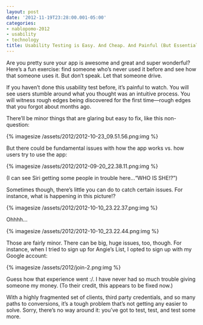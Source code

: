 ```yaml
---
layout: post
date: '2012-11-19T23:28:00.001-05:00'
categories:
- nablopomo-2012
- usability
- technology
title: Usability Testing is Easy. And Cheap. And Painful (But Essential!)
---
```


Are you pretty sure your app is awesome and great and super wonderful? Here’s a fun exercise: find someone who’s never used it before and see how that someone uses it. But don’t speak. Let that someone drive.

If you haven’t done this usability test before, it’s painful to watch. You will see users stumble around what you thought was an intuitive process. You will witness rough edges being discovered for the first time—rough edges that you forgot about months ago.

There’ll be minor things that are glaring but easy to fix, like this non-question: 

{% imagesize /assets/2012/2012-10-23_09.51.56.png:img %}

But there could be fundamental issues with how the app works vs. how users try to use the app:

{% imagesize /assets/2012/2012-09-20_22.38.11.png:img %}

(I can see Siri getting some people in trouble here...“WHO IS SHE!?”)

Sometimes though, there’s little you can do to catch certain issues. For instance, what is happening in this picture!?

{% imagesize /assets/2012/2012-10-10_23.22.37.png:img %}

Ohhhh...

{% imagesize /assets/2012/2012-10-10_23.22.44.png:img %}

Those are fairly minor. There can be big, huge issues, too, though. For instance, when I tried to sign up for Angie’s List, I opted to sign up with my Google account:

{% imagesize /assets/2012/join-2.png:img %}

Guess how that experience went :/. I have never had so much trouble giving someone my money. (To their credit, this appears to be fixed now.)

With a highly fragmented set of clients, third party credentials, and so many paths to conversions, it’s a tough problem that’s not getting any easier to solve. Sorry, there’s no way around it: you’ve got to test, test, and test some more.